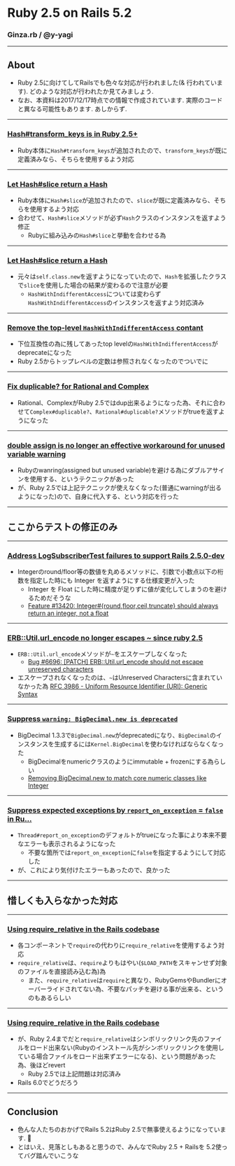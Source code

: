# Ruby 2.5 on Rails 5.2

### Ginza.rb / @y-yagi

---

## About

* Ruby 2.5に向けてしてRailsでも色々な対応が行われました(& 行われています). どのような対応が行われたか見てみましょう.
* なお、本資料は2017/12/17時点での情報で作成されています. 実際のコードと異なる可能性もあります. あしからず.

---

### [Hash#transform_keys is in Ruby 2.5+](https://github.com/rails/rails/commit/f213e926892020f9ab6c8974612c59e2ba959253)

* Ruby本体に`Hash#transform_keys`が追加されたので、`transform_keys`が既に定義済みなら、そちらを使用するよう対応

---

### [Let Hash#slice return a Hash](https://github.com/rails/rails/commit/01ae39660243bc5f0a986e20f9c9bff312b1b5f8)

* Ruby本体に`Hash#slice`が追加されたので、`slice`が既に定義済みなら、そちらを使用するよう対応
* 合わせて、`Hash#slice`メソッドが必ず`Hash`クラスのインスタンスを返すよう修正
  * Rubyに組み込みの`Hash#slice`と挙動を合わせる為

---

### [Let Hash#slice return a Hash](https://github.com/rails/rails/commit/01ae39660243bc5f0a986e20f9c9bff312b1b5f8)

* 元々は`self.class.new`を返すようになっていたので、`Hash`を拡張したクラスで`slice`を使用した場合の結果が変わるので注意が必要
  * `HashWithIndifferentAccess`については変わらず`HashWithIndifferentAccess`のインスタンスを返すよう対応済み

---

### [Remove the top-level `HashWithIndifferentAccess` contant](https://github.com/rails/rails/pull/27925)

* 下位互換性の為に残してあったtop levelの`HashWithIndifferentAccess`がdeprecateになった
* Ruby 2.5からトップレベルの定数は参照されなくなったのでついでに

---

### [Fix duplicable? for Rational and Complex](https://github.com/rails/rails/commit/7045e03dee2cda9af65bc8e51bddab79599f44cd)

* Rational、ComplexがRuby 2.5ではdup出来るようになった為、それに合わせて`Complex#duplicable?`、`Rational#duplicable?`メソッドがtrueを返すようになった

---

### [double assign is no longer an effective workaround for unused variable warning](https://github.com/rails/rails/commit/61f92f8bc5fa0b486fc56f249fa23f1102e79759)

* Rubyのwanring(assigned but unused variable)を避ける為にダブルアサインを使用する、というテクニックがあった
* が、Ruby 2.5では上記テクニックが使えなくなった(普通にwarningが出るようになった)ので、自身に代入する、という対応を行った

---

## ここからテストの修正のみ

---

### [Address LogSubscriberTest failures to support Rails 2.5.0-dev](https://github.com/rails/rails/pull/29089)

* Integerのround/floor等の数値を丸めるメソッドに、引数で小数点以下の桁数を指定した時にも Integer を返すようにする仕様変更が入った
  * Integer を Float にした時に精度が足りずに値が変化してしまうのを避けるためだそうな
  * [Feature \#13420: Integer\#\{round,floor,ceil,truncate\} should always return an integer, not a float](https://bugs.ruby-lang.org/issues/13420)

---

### [ERB::Util.url_encode no longer escapes ~ since ruby 2.5](https://github.com/rails/rails/commit/f8b5b4af843cb3107071c7d9fdc0d76bb43c47d6)

* `ERB::Util.url_encode`メソッドが`~`をエスケープしなくなった
  * [Bug \#6696: \[PATCH\] ERB::Util\.url\_encode should not escape unreserved characters](https://bugs.ruby-lang.org/issues/6696)
* エスケープされなくなったのは、`~`はUnreserved Charactersに含まれていなかった為
  [RFC 3986 \- Uniform Resource Identifier \(URI\): Generic Syntax](https://tools.ietf.org/html/rfc3986#section-2.3)

---

### [Suppress `warning: BigDecimal.new is deprecated`](https://github.com/rails/rails/commit/e4a6a23aa77185127ce9609777820fab14a689bb)

* BigDecimal 1.3.3で`BigDecimal.new`がdeprecatedになり、`BigDecimal`のインスタンスを生成するには`Kernel.BigDecimal`を使わなければならなくなった
  * BigDecimalをnumericクラスのようにimmutable + frozenにする為らしい
  * [Removing BigDecimal\.new to match core numeric classes like Integer](https://github.com/ruby/bigdecimal/issues/89)

---

### [Suppress expected exceptions by `report_on_exception` = `false` in Ru…](https://github.com/rails/rails/commit/1d3fe75649e9e5dd9efacb7a6a0d9e9d12b3df34)

* `Thread#report_on_exception`のデフォルトがtrueになった事により本来不要なエラーも表示されるようになった
  * 不要な箇所では`report_on_exception`に`false`を指定するようにして対応した
* が、これにより気付けたエラーもあったので、良かった

---

## 惜しくも入らなかった対応

---

### [Using require_relative in the Rails codebase](https://github.com/rails/rails/pull/29638)

* 各コンポーネントで`require`の代わりに`require_relative`を使用するよう対応
* `require_relative`は、`require`よりもはやい(`$LOAD_PATH`をスキャンせず対象のファイルを直接読み込む為)為
  * また、`require_relative`は`require`と異なり、RubyGemsやBundlerにオーバーライドされてない為、不要なパッチを避ける事が出来る、というのもあるらしい

---

### [Using require_relative in the Rails codebase](https://github.com/rails/rails/pull/29638)

* が、Ruby 2.4までだと`require_relative`はシンボリックリンク先のファイルをロード出来ない(Rubyのインストール先がシンボリックリンクを使用している場合ファイルをロード出来ずエラーになる)、という問題があった為、後ほどrevert
  * Ruby 2.5では上記問題は対応済み
* Rails 6.0でどうだろう

---

## Conclusion

* 色んな人たちのおかげでRails 5.2はRuby 2.5で無事使えるようになっています. :pray:
* とはいえ、見落としもあると思うので、みんなでRuby 2.5 + Railsを 5.2使ってバグ踏んでいこうな
